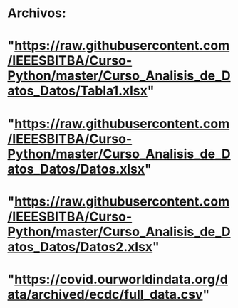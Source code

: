 # Archivos:
<!-- utilizar wget -->
# "https://raw.githubusercontent.com/IEEESBITBA/Curso-Python/master/Curso_Analisis_de_Datos_Datos/Tabla1.xlsx"
# "https://raw.githubusercontent.com/IEEESBITBA/Curso-Python/master/Curso_Analisis_de_Datos_Datos/Datos.xlsx"
# "https://raw.githubusercontent.com/IEEESBITBA/Curso-Python/master/Curso_Analisis_de_Datos_Datos/Datos2.xlsx"
# "https://covid.ourworldindata.org/data/archived/ecdc/full_data.csv"